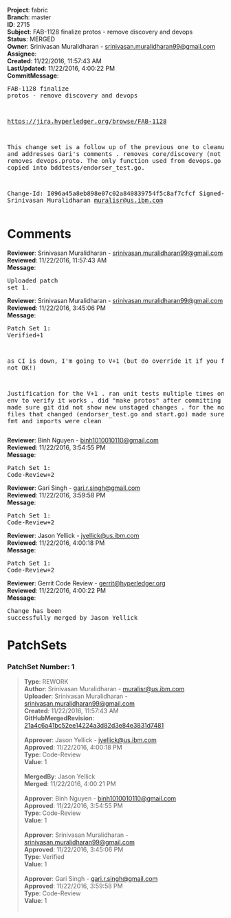 <strong>Project</strong>: fabric<br><strong>Branch</strong>: master<br><strong>ID</strong>: 2715<br><strong>Subject</strong>: FAB-1128 finalize protos - remove discovery and devops<br><strong>Status</strong>: MERGED<br><strong>Owner</strong>: Srinivasan Muralidharan - srinivasan.muralidharan99@gmail.com<br><strong>Assignee</strong>:<br><strong>Created</strong>: 11/22/2016, 11:57:43 AM<br><strong>LastUpdated</strong>: 11/22/2016, 4:00:22 PM<br><strong>CommitMessage</strong>:<br><pre>FAB-1128 finalize protos - remove discovery and devops

https://jira.hyperledger.org/browse/FAB-1128

This change set is a follow up of the previous one to cleanup
protos and addresses Gari's comments
   . removes core/discovery (not used)
   . removes devops.proto. The only function used from devops.go
     has been copied into bddtests/endorser_test.go.

Change-Id: I096a45a8eb898e07c02a840839754f5c8af7cfcf
Signed-off-by: Srinivasan Muralidharan <muralisr@us.ibm.com>
</pre><h1>Comments</h1><strong>Reviewer</strong>: Srinivasan Muralidharan - srinivasan.muralidharan99@gmail.com<br><strong>Reviewed</strong>: 11/22/2016, 11:57:43 AM<br><strong>Message</strong>: <pre>Uploaded patch set 1.</pre><strong>Reviewer</strong>: Srinivasan Muralidharan - srinivasan.muralidharan99@gmail.com<br><strong>Reviewed</strong>: 11/22/2016, 3:45:06 PM<br><strong>Message</strong>: <pre>Patch Set 1: Verified+1

as CI is down, I'm going to V+1 (but do override it if you feel its not OK!)

Justification for the V+1
   . ran unit tests multiple times on local env to verify it works
   . did "make protos" after committing changes and made sure git did not show 
     new unstaged changes
   . for the non-proto go files that changed (endorser_test.go and start.go) made 
     sure lint, vet, fmt and imports were clean</pre><strong>Reviewer</strong>: Binh Nguyen - binh1010010110@gmail.com<br><strong>Reviewed</strong>: 11/22/2016, 3:54:55 PM<br><strong>Message</strong>: <pre>Patch Set 1: Code-Review+2</pre><strong>Reviewer</strong>: Gari Singh - gari.r.singh@gmail.com<br><strong>Reviewed</strong>: 11/22/2016, 3:59:58 PM<br><strong>Message</strong>: <pre>Patch Set 1: Code-Review+2</pre><strong>Reviewer</strong>: Jason Yellick - jyellick@us.ibm.com<br><strong>Reviewed</strong>: 11/22/2016, 4:00:18 PM<br><strong>Message</strong>: <pre>Patch Set 1: Code-Review+2</pre><strong>Reviewer</strong>: Gerrit Code Review - gerrit@hyperledger.org<br><strong>Reviewed</strong>: 11/22/2016, 4:00:22 PM<br><strong>Message</strong>: <pre>Change has been successfully merged by Jason Yellick</pre><h1>PatchSets</h1><h3>PatchSet Number: 1</h3><blockquote><strong>Type</strong>: REWORK<br><strong>Author</strong>: Srinivasan Muralidharan - muralisr@us.ibm.com<br><strong>Uploader</strong>: Srinivasan Muralidharan - srinivasan.muralidharan99@gmail.com<br><strong>Created</strong>: 11/22/2016, 11:57:43 AM<br><strong>GitHubMergedRevision</strong>: [21a4c6a41bc52ee14224a3d82d3e84e3831d7481](https://github.com/hyperledger/fabric/commit/21a4c6a41bc52ee14224a3d82d3e84e3831d7481)<br><br><strong>Approver</strong>: Jason Yellick - jyellick@us.ibm.com<br><strong>Approved</strong>: 11/22/2016, 4:00:18 PM<br><strong>Type</strong>: Code-Review<br><strong>Value</strong>: 1<br><br><strong>MergedBy</strong>: Jason Yellick<br><strong>Merged</strong>: 11/22/2016, 4:00:21 PM<br><br><strong>Approver</strong>: Binh Nguyen - binh1010010110@gmail.com<br><strong>Approved</strong>: 11/22/2016, 3:54:55 PM<br><strong>Type</strong>: Code-Review<br><strong>Value</strong>: 1<br><br><strong>Approver</strong>: Srinivasan Muralidharan - srinivasan.muralidharan99@gmail.com<br><strong>Approved</strong>: 11/22/2016, 3:45:06 PM<br><strong>Type</strong>: Verified<br><strong>Value</strong>: 1<br><br><strong>Approver</strong>: Gari Singh - gari.r.singh@gmail.com<br><strong>Approved</strong>: 11/22/2016, 3:59:58 PM<br><strong>Type</strong>: Code-Review<br><strong>Value</strong>: 1<br><br></blockquote>